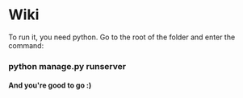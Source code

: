 # Wiki

To run it, you need python.
Go to the root of the folder and enter the command:

### python manage.py runserver

#### And you're good to go :)
